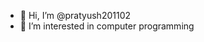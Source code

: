 - 👋 Hi, I’m @pratyush201102
- 👀 I’m interested in computer programming


<!---
pratyush201102/pratyush201102 is a ✨ special ✨ repository because its `README.md` (this file) appears on your GitHub profile.
You can click the Preview link to take a look at your changes.
--->
